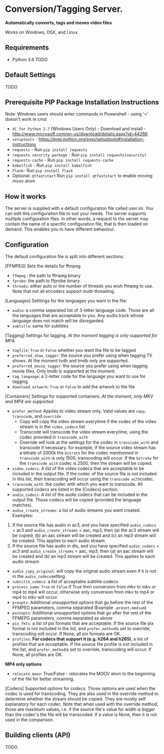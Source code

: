 Conversion/Tagging Server.
==============

**Automatically converts, tags and moves video files**

Works on Windows, OSX, and Linux

Requirements
--------------
- Python 3.6
TODO

Default Settings
--------------
TODO

Prerequisite PIP Package Installation Instructions
--------------
Note: Windows users should enter commands in Powershell - using '<' doesn't work in cmd
- `VC for Python 2.7` (Windows Users Only) - Download and install - http://www.microsoft.com/en-us/download/details.aspx?id=44266
- `setuptools` - https://pypi.python.org/pypi/setuptools#installation-instructions
- `requests` - Run `pip install requests`
- `requests security package` - Run `pip install requests[security]`
- `requests-cache` - Run `pip install requests-cache`
- `babelfish` - Run `pip install babelfish`
- `Flask`- Run `pip install flask`
- Optional: `qtfaststart` Run `pip install qtfaststart` to enable moving moov atom

How it works
--------------
The server is supplied with e default configuration file called user.ini. You can edit this configuration file to suit your needs.
The server supports multiple configuration files. In other words, a request to the server may contain the name of a specific configuration file, that is then loaded on demand.
This enables you to have different behaviour.

Configuration
--------------
The default configuration file is split into different sections:

[FFMPEG] Sets the details for ffmpeg
- `ffmpeg` : the path to ffmpeg binary
- ``fprobe``: the path to ffprobe binary
- ``threads``: either auto or the number of threads you wish ffmpeg to use. Note that not all encoders support multi-threading.

[Languages] Setttings for the languages you want in the file:
- `audio`: a comma separated list of 3-letter language code. Those are all the languages that are acceptable to you. Any audio track whose language does not match will be disregarded.
- ``subtitle``: same for subtitles

[Tagging] Settings for tagging. *At the moment tagging is only supported for MP4.*
- `tagfile`: `True` or `False` whether you want the file to be tagged
- `preferred_show_tagger`: the source you prefer using when tagging TV shows. At the moment tvdb and tmdb only are supported.
- `preferred_movie_tagger`: the source you prefer using when tagging movie files. Only tmdb is supported at the moment.
- `tag_language`: a 2-letter code for the language you want to use for tagging
- `download_artwork`: `True` or `False` to add the artwork to the file

[Containers] Settings for supported containers. *At the moment, only MKV and MP4 are supported*
- `prefer_method`: Applies to video stream only. Valid values are `copy`, `transcode`, and `override`.
    - Copy will copy the video stream everytime if the codec of the video stream is in the `video_codecs` list
    - Transcode will transcode the video stream everytime, using the codec provided in `transcode_with`
    - Override will look at the settings for the codec in `transcode_with` and transcode if necessary. for example, if the source video stream has a bitrate of 2000k the `bitrate` for the codec mentionned in `transcode_with` is only 1500, transcoding will occur. If the `bitrate` for the `transcode_with` codec is 2500, then the stream will be copied.
- `video_codecs`: A *list* of the video codecs that are acceptable to be included in the output file. If the codec of the source file is not included in this list, then transcoding will occur using the `transcode_with`codec.
- `transcode_with`: the codec with which you want to transcode. All supported codecs are listed in the [Codecs] section.
- `audio_codecs`: A *list* of the audio codecs that can be included in the output file. Those codecs will be copied (provided the language matches).
- `audio_create_streams`: a *list* of audio streams you want created.
Examples:
1. If the source file has audio in ac3, and you have specified `audio_codecs` = ac3 and `audio_create_streams` = aac, mp3, then (a) the ac3 stream will be copied, (b) an aac stream will be created and (c) an mp3 stream will be created. This applies to each audio stream.
2. If the source file has audio in dts, and you have specified `audio_codecs` = ac3 and `audio_create_streams` = aac, mp3, then (a) an aac stream will be created and (b) an mp3 stream will be created. This applies to each audio stream. 
- `audio_copy_original`: will copy the original audio stream even if it is not in the `audio_codecs`setting.
- `subtitle_codecs`: a *list* of acceptable subtitle codecs.
- `process_same`: `True` or `False` if True then conversion from mkv to mkv or mp4 to mp4 will occur, otherwise only conversion from mkv to mp4 or mp4 to mkv will occur.
- `preopts`: Additional unsupported options that go before the rest of the FFMPEG parameters, comma separated (Example `-preset,medium`)
- `postopts`: Additional unsupported options that go after the rest of the FFMEPG parameters, comma separated as above
- `pix_fmts`: a *list* of pix formats that are acceptable. If the source file pix format is not included in the list, and `prefer_method`is set to override, transcoding will occur. If None, all pix formats are OK.
- `profiles`: **For codecs that support it (e.g. h264 and h265)**, a *list* of profiles that are acceptable. If the source file profile is not included in the list, and `prefer_method`is set to override, transcoding will occur. If None, all profiles are OK.

**MP4 only options**
- `relocate_moov`: True/False - relocates the MOOV atom to the beginning of the file for better streaming.

[Codecs]
Supported options for codecs. Those options are used when the codec is used for transcoding. They are also used in the override method to determine whether the stream should be copied.
They are mostly self explanatory for each codec. Note that when used with the override method, those are maximum values, i.e. if the source file's value for width is bigger than the codec's the file will be transcoded.
If a value is None, then it is not used in the comparison.

Building clients (API)
----------------------

TODO.



